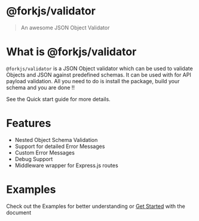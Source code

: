 # @forkjs/validator

<blockquote> An awesome JSON Object Validator </blockquote>

# What is @forkjs/validator

<code>@forkjs/validator</code> is a JSON Object validator which can be used to validate Objects and JSON against predefined schemas. It can be used with for API payload validation. All you need to do is install the package, build your schema and you are done !!

See the Quick start guide for more details.


# Features

<ul>
    <li> Nested Object Schema Validation</li>
    <li> Support for detailed Error Messages</li>
    <li> Custom Error Messages</li>
    <li> Debug Support</li>
    <li> Middleware wrapper for Express.js routes</li>
</ul>


# Examples

Check out the Examples for better understanding or <a href="https://fork-js.github.io/validator/#/getting-started?id=installation">Get Started</a> with the document